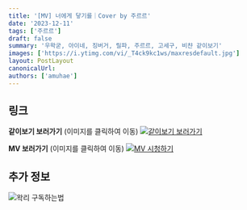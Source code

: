 ```yaml
---
title: '[MV] 너에게 닿기를｜Cover by 주르르'
date: '2023-12-11'
tags: ['주르르']
draft: false
summary: '우왁굳, 아이네, 징버거, 릴파, 주르르, 고세구, 비챤 같이보기'
images: ['https://i.ytimg.com/vi/_T4ck9kc1ws/maxresdefault.jpg']
layout: PostLayout
canonicalUrl:
authors: ['amuhae']
---
```


## 링크

**같이보기 보러가기** (이미지를 클릭하여 이동)
[![같이보기 보러가기](https://cdn.discordapp.com/attachments/1136601898116464710/1137050327938506852/logo.png)](https://cafe.naver.com/steamindiegame/13974977)

**MV 보러가기** (이미지를 클릭하여 이동)
[![MV 시청하기](https://i.ytimg.com/vi/_T4ck9kc1ws/maxresdefault.jpg)](https://youtu.be/_T4ck9kc1ws?si=FQK2id3EVTrrEFft)

## 추가 정보

![왁리 구독하는법](https://cdn.discordapp.com/attachments/1136601898116464710/1137049857136267374/--2cut.gif)